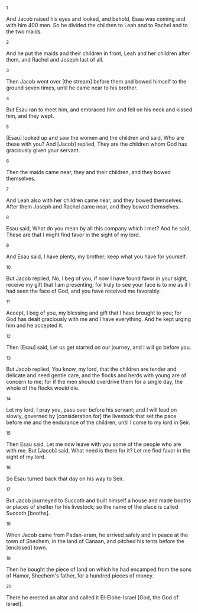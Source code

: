 <sup>1</sup> 

And Jacob raised his eyes and looked, and behold, Esau was coming and with him 400 men. So he divided the children to Leah and to Rachel and to the two maids. 

<sup>2</sup> 

And he put the maids and their children in front, Leah and her children after them, and Rachel and Joseph last of all. 

<sup>3</sup> 

Then Jacob went over [the stream] before them and bowed himself to the ground seven times, until he came near to his brother. 

<sup>4</sup> 

But Esau ran to meet him, and embraced him and fell on his neck and kissed him, and they wept. 

<sup>5</sup> 

[Esau] looked up and saw the women and the children and said, Who are these with you? And [Jacob] replied, They are the children whom God has graciously given your servant. 

<sup>6</sup> 

Then the maids came near, they and their children, and they bowed themselves. 

<sup>7</sup> 

And Leah also with her children came near, and they bowed themselves. After them Joseph and Rachel came near, and they bowed themselves. 

<sup>8</sup> 

Esau said, What do you mean by all this company which I met? And he said, These are that I might find favor in the sight of my lord. 

<sup>9</sup> 

And Esau said, I have plenty, my brother; keep what you have for yourself. 

<sup>10</sup> 

But Jacob replied, No, I beg of you, if now I have found favor in your sight, receive my gift that I am presenting; for truly to see your face is to me as if I had seen the face of God, and you have received me favorably. 

<sup>11</sup> 

Accept, I beg of you, my blessing and gift that I have brought to you; for God has dealt graciously with me and I have everything. And he kept urging him and he accepted it. 

<sup>12</sup> 

Then [Esau] said, Let us get started on our journey, and I will go before you. 

<sup>13</sup> 

But Jacob replied, You know, my lord, that the children are tender and delicate and need gentle care, and the flocks and herds with young are of concern to me; for if the men should overdrive them for a single day, the whole of the flocks would die. 

<sup>14</sup> 

Let my lord, I pray you, pass over before his servant; and I will lead on slowly, governed by [consideration for] the livestock that set the pace before me and the endurance of the children, until I come to my lord in Seir. 

<sup>15</sup> 

Then Esau said, Let me now leave with you some of the people who are with me. But [Jacob] said, What need is there for it? Let me find favor in the sight of my lord. 

<sup>16</sup> 

So Esau turned back that day on his way to Seir. 

<sup>17</sup> 

But Jacob journeyed to Succoth and built himself a house and made booths or places of shelter for his livestock; so the name of the place is called Succoth [booths]. 

<sup>18</sup> 

When Jacob came from Padan-aram, he arrived safely and in peace at the town of Shechem, in the land of Canaan, and pitched his tents before the [enclosed] town. 

<sup>19</sup> 

Then he bought the piece of land on which he had encamped from the sons of Hamor, Shechem's father, for a hundred pieces of money. 

<sup>20</sup> 

There he erected an altar and called it El-Elohe-Israel [God, the God of Israel].